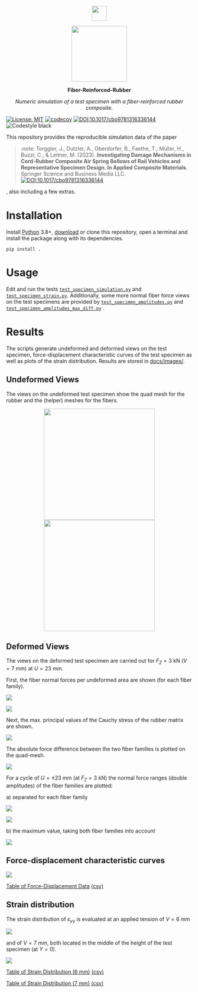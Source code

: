 <p align="center">
  <a href="https://felupe.readthedocs.io/en/latest/?badge=latest"><img src="https://user-images.githubusercontent.com/5793153/235789118-eb03eb25-2556-401d-8a0f-580f37e72f8d.png" height="40px"/></a>
  <p align="center"><img src="docs/images/test_specimen_mesh_fibre.png" height="150px"/></p>
  <p align="center"><b>Fiber-Reinforced-Rubber</b></p>
  <p align="center"><em>Numeric simulation of a test specimen with a fiber-reinforced rubber composite.</em></p>
</p>

[![License: MIT](https://img.shields.io/badge/License-MIT-blue.svg)](https://opensource.org/license/mit/) [![codecov](https://codecov.io/gh/adtzlr/fiberreinforcedrubber/graph/badge.svg?token=xj9e2kmMA4)](https://codecov.io/gh/adtzlr/fiberreinforcedrubber) [![DOI:10.1017/cbo9781316336144](https://zenodo.org/badge/DOI/10.1007/s10443-023-10157-1.svg)](https://doi.org/10.1007/s10443-023-10157-1) ![Codestyle black](https://img.shields.io/badge/code%20style-black-black)

This repository provides the reproducible simulation data of the paper

> :note: Torggler, J., Dutzler, A., Oberdorfer, B., Faethe, T., Müller, H., Buzzi, C., & Leitner, M. (2023). **Investigating Damage Mechanisms in Cord-Rubber Composite Air Spring Bellows of Rail Vehicles and Representative Specimen Design. In Applied Composite Materials**. Springer Science and Business Media LLC. [![DOI:10.1017/cbo9781316336144](https://zenodo.org/badge/DOI/10.1007/s10443-023-10157-1.svg)](https://doi.org/10.1007/s10443-023-10157-1)

, also including a few extras.

# Installation
Install [Python](https://www.python.org/downloads/) 3.8+, [download](https://github.com/adtzlr/fiberreinforcedrubber/archive/refs/heads/main.zip) or clone this repository, open a terminal and install the package along with its dependencies.

```
pip install .
```

# Usage
Edit and run the tests [`test_specimen_simulation.py`](tests/test_specimen_simulation.py) and [`test_specimen_strain.py`](tests/test_specimen_strain.py). Additionally, some more normal fiber force views on the test specimens are provided by [`test_specimen_amplitudes.py`](tests/test_specimen_amplitudes.py) and [`test_specimen_amplitudes_max_diff.py`](tests/test_specimen_amplitudes_max_diff.py) .

# Results
The scripts generate undeformed and deformed views on the test specimen, force-displacement characteristic curves of the test specimen as well as plots of the strain distribution. Results are stored in [docs/images/](docs/images/).

## Undeformed Views
The views on the undeformed test specimen show the quad mesh for the rubber and the (helper) meshes for the fibers.

<p align="center">
  <img src="docs/images/test_specimen_mesh_rubber.png" height="300px"/>    <img src="docs/images/test_specimen_mesh_fibre.png" height="300px"/>
</p>

## Deformed Views
The views on the deformed test specimen are carried out for $F_Z=3$ kN ($V=7$ mm) at $U=23$ mm.

First, the fiber normal forces per undeformed area are shown (for each fiber family).

![](docs/images/test_specimen_deformed_fibre-1.png)

![](docs/images/test_specimen_deformed_fibre-2.png)

Next, the max. principal values of the Cauchy stress of the rubber matrix are shown.

![](docs/images/test_specimen_deformed_rubber.png)

The absolute force difference between the two fiber families is plotted on the quad-mesh.

![](docs/images/test_specimen_deformed_fibre-difference.png)

For a cycle of $U=\pm23$ mm (at $F_Z=3$ kN) the normal force ranges (double amplitudes) of the fiber families are plotted:

a) separated for each fiber family

![](docs/images/test_specimen_deformed_fibre-amplitudes-1.png)

![](docs/images/test_specimen_deformed_fibre-amplitudes-2.png)

b) the maximum value, taking both fiber families into account

![](docs/images/test_specimen_deformed_fibre-range-max.png)

## Force-displacement characteristic curves

![](docs/images/test_specimen_forces_vs_displacement.svg)

[Table of Force-Displacement Data](docs/images/test_specimen_forces_vs_displacement.md) [(csv)](docs/images/test_specimen_forces_vs_displacement.csv)

## Strain distribution

The strain distribution of $\varepsilon_{yy}$ is evaluated at an applied tension of $V=6$ mm

![](docs/images/LogStrainYY_V=6mm.svg)

and of $V=7$ mm, both located in the middle of the height of the test specimen (at $Y=0$).

![](docs/images/LogStrainYY_V=7mm.svg)

[Table of Strain Distribution (6 mm)](docs/images/LogStrainYY_V=6mm.md) [(csv)](docs/images/LogStrainYY_V=6mm.csv)

[Table of Strain Distribution (7 mm)](docs/images/LogStrainYY_V=7mm.md) [(csv)](docs/images/LogStrainYY_V=7mm.csv)

